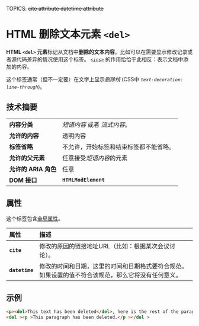 TOPICS: <del>
        <del> cite attribute
        <del> datetime attribute

# HTML 删除文本元素 `<del>`

**HTML `<del>` 元素**标记从文档中**删除的文本内容**。比如可以在需要显示修改记录或者源代码差异的情况使用这个标签。
*[`<ins>`](/zh-hans/webfrontend/<ins>)* 的作用恰恰于此相反：表示文档中添加的内容。

这个标签通常（但不一定要）在文字上显示*删除线* (CSS中 *`text-decoration: line-through`*)。

## 技术摘要

|  |  |
| :-- | :-- |
| **内容分类** | *短语内容* 或者 *流式内容*。|
| **允许的内容** | 透明内容 |
| **标签省略** | 不允许，开始标签和结束标签都不能省略。|
| **允许的父元素** | 任意接受*短语内容*的元素 |
| **允许的 ARIA 角色** | 任意 |
| **DOM 接口** | **`HTMLModElement`** |

## 属性

这个标签包含[全局属性](/zh-hans/webfrontend/HTML_Global_Attributes)。

| 属性 | 描述 |
| :-- | :-- |
| **`cite`** | 修改的原因的链接地址URL（比如：根据某次会议讨论）。 |
| **`datetime`** | 修改的时间和日期，这里的时间和日期格式要符合规范。如果设置的值不符合该规范，那么它将没有任何意义。 |

## 示例

```html
<p><del>This text has been deleted</del>, here is the rest of the paragraph.</p>
<del ><p >This paragraph has been deleted.</p ></del >
```

